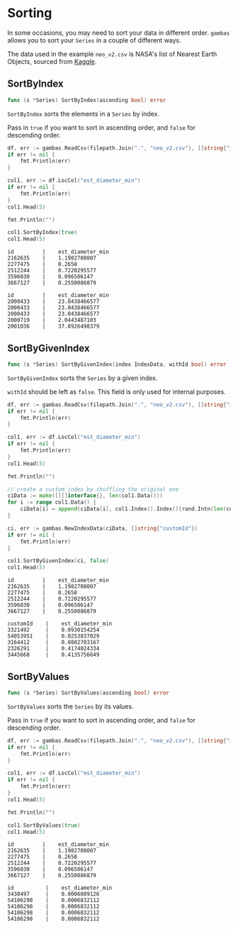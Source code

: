 # Sorting

In some occasions, you may need to sort your data in different order. `gambas` allows you to sort your `Series` in a couple of different ways.

The data used in the example `neo_v2.csv` is NASA's list of Nearest Earth Objects, sourced from [Kaggle](https://www.kaggle.com/datasets/sameepvani/nasa-nearest-earth-objects).

## SortByIndex

```go
func (s *Series) SortByIndex(ascending bool) error
```

`SortByIndex` sorts the elements in a `Series` by index.

Pass in `true` if you want to sort in ascending order, and `false` for descending order.

```go
df, err := gambas.ReadCsv(filepath.Join(".", "neo_v2.csv"), []string{"id"})
if err != nil {
    fmt.Println(err)
}

col1, err := df.LocCol("est_diameter_min")
if err != nil {
    fmt.Println(err)
}
col1.Head(5)

fmt.Println("")

col1.SortByIndex(true)
col1.Head(5)
```
```
id         |    est_diameter_min     
2162635    |    1.1982708007         
2277475    |    0.2658               
2512244    |    0.7220295577         
3596030    |    0.096506147          
3667127    |    0.2550086879         

id         |    est_diameter_min     
2000433    |    23.0438466577        
2000433    |    23.0438466577        
2000433    |    23.0438466577        
2000719    |    2.0443487103         
2001036    |    37.8926498379
```

## SortByGivenIndex

```go
func (s *Series) SortByGivenIndex(index IndexData, withId bool) error
```

`SortByGivenIndex` sorts the `Series` by a given index.

`withId` should be left as `false`. This field is only used for internal purposes.

```go
df, err := gambas.ReadCsv(filepath.Join(".", "neo_v2.csv"), []string{"id"})
if err != nil {
    fmt.Println(err)
}

col1, err := df.LocCol("est_diameter_min")
if err != nil {
    fmt.Println(err)
}
col1.Head(5)

fmt.Println("")

// create a custom index by shuffling the original one
ciData := make([][]interface{}, len(col1.Data()))
for i := range col1.Data() {
    ciData[i] = append(ciData[i], col1.Index().Index()[rand.Intn(len(col1.Data()))].Value()...)
}

ci, err := gambas.NewIndexData(ciData, []string{"customId"})
if err != nil {
    fmt.Println(err)
}

col1.SortByGivenIndex(ci, false)
col1.Head(5)
```
```
id         |    est_diameter_min     
2162635    |    1.1982708007         
2277475    |    0.2658               
2512244    |    0.7220295577         
3596030    |    0.096506147          
3667127    |    0.2550086879         

customId    |    est_diameter_min     
3321492     |    0.0930154254         
54053951    |    0.0253837029         
3164412     |    0.0802703167         
2326291     |    0.4174024334         
3445668     |    0.4135756649
```

## SortByValues

```go
func (s *Series) SortByValues(ascending bool) error
```
`SortByValues` sorts the `Series` by its values.

Pass in `true` if you want to sort in ascending order, and `false` for descending order.

```go
df, err := gambas.ReadCsv(filepath.Join(".", "neo_v2.csv"), []string{"id"})
if err != nil {
    fmt.Println(err)
}

col1, err := df.LocCol("est_diameter_min")
if err != nil {
    fmt.Println(err)
}
col1.Head(5)

fmt.Println("")

col1.SortByValues(true)
col1.Head(5)
```
```
id         |    est_diameter_min     
2162635    |    1.1982708007         
2277475    |    0.2658               
2512244    |    0.7220295577         
3596030    |    0.096506147          
3667127    |    0.2550086879         

id          |    est_diameter_min     
3430497     |    0.0006089126         
54106298    |    0.0006832112         
54106298    |    0.0006832112         
54106298    |    0.0006832112         
54106298    |    0.0006832112
```